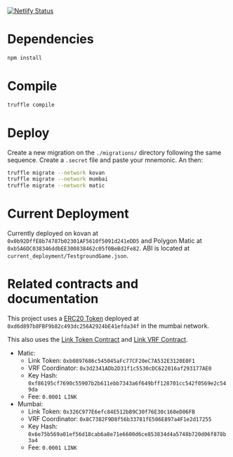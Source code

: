 [![Netlify Status](https://api.netlify.com/api/v1/badges/9842efac-6f38-40a2-843a-cf505beae7a3/deploy-status)](https://app.netlify.com/sites/optimistic-jennings-d2f009/deploys)

# Dependencies

```bash
npm install
```

# Compile

```bash
truffle compile
```

# Deploy

Create a new migration on the `./migrations/` directory following the same sequence. Create a `.secret` file and paste your mnemonic. An then:

```bash
truffle migrate --network kovan
truffle migrate --network mumbai
truffle migrate --network matic
```

# Current Deployment

Currently deployed on kovan at `0x0b92DffE8b74787b02301AF5610f5091d241eDD5` and Polygon Matic at `0xb5A6DC038346ddbEE300838462c05f0BeBd2Fe82`. ABI is located at `current_deployment/TestgroundGame.json`.

# Related contracts and documentation

This project uses a [ERC20 Token](https://github.com/BlockchainTestground/MaticERC20) deployed at `0xd6d897b8FBF9b82c493dc256A2924bE41efda34f` in the mumbai network.

This also uses the [Link Token Contract](https://docs.chain.link/docs/link-token-contracts/) and [Link VRF Contract](https://docs.chain.link/docs/vrf-contracts/).

* Matic:
  * Link Token: `0xb0897686c545045aFc77CF20eC7A532E3120E0F1`
  * VRF Coordinator: `0x3d2341ADb2D31f1c5530cDC622016af293177AE0`
  * Key Hash: `0xf86195cf7690c55907b2b611ebb7343a6f649bff128701cc542f0569e2c549da`
  * Fee: `0.0001 LINK`
* Mumbai: 
  * Link Token: `0x326C977E6efc84E512bB9C30f76E30c160eD06FB`
  * VRF Coordinator: `0x8C7382F9D8f56b33781fE506E897a4F1e2d17255`
  * Key Hash: `0x6e75b569a01ef56d18cab6a8e71e6600d6ce853834d4a5748b720d06f878b3a4`
  * Fee: `0.0001 LINK`
